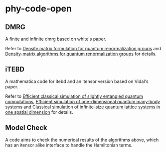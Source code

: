 # phy-code-open

## DMRG

A finite and infinite dmrg based on white's paper.

Refer to [Density matrix formulation for quantum renormalization groups](https://journals.aps.org/prl/abstract/10.1103/PhysRevLett.69.2863) and [Density-matrix algorithms for quantum renormalization groups](https://journals.aps.org/prb/abstract/10.1103/PhysRevB.48.10345) for details.

## iTEBD

A mathematica code for itebd and an itensor version based on Vidal's paper.

Refer to [Efficient classical simulation of slightly entangled quantum computations](https://arxiv.org/abs/quant-ph/0301063), [Efficient simulation of one-dimensional quantum many-body systems](https://arxiv.org/abs/quant-ph/0310089) and [Classical simulation of infinite-size quantum lattice systems in one spatial dimension](https://arxiv.org/abs/cond-mat/0605597) for details.

## Model Check

A code aims to check the numerical results of the algorithms above, which has an itensor alike interface to handle the Hamiltonian terms.

